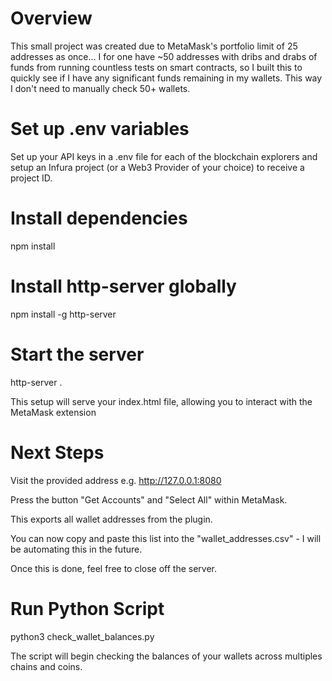 # Overview
This small project was created due to MetaMask's portfolio limit of 25 addresses as once... I for one have ~50 addresses with dribs and drabs of funds from running countless tests on smart contracts, so I built this to quickly see if I have any significant funds remaining in my wallets. This way I don't need to manually check 50+ wallets.

# Set up .env variables
Set up your API keys in a .env file for each of the blockchain explorers and setup an Infura project (or a Web3 Provider of your choice) to receive a project ID.

# Install dependencies
npm install

# Install http-server globally
npm install -g http-server

# Start the server
http-server .

This setup will serve your index.html file, allowing you to interact with the MetaMask extension

# Next Steps
Visit the provided address e.g. http://127.0.0.1:8080

Press the button "Get Accounts" and "Select All" within MetaMask. 

This exports all wallet addresses from the plugin. 

You can now copy and paste this list into the "wallet_addresses.csv" - I will be automating this in the future. 

Once this is done, feel free to close off the server.

# Run Python Script
python3 check_wallet_balances.py

The script will begin checking the balances of your wallets across multiples chains and coins. 



